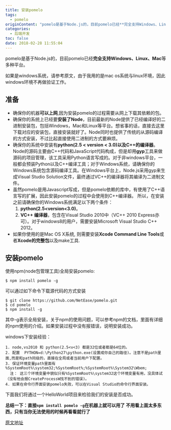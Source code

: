 ```yaml
---
title: 安装pomelo
tags:
  - pomelo
originContent: "pomelo是基于Node.js的，目前pomelo已经**完全支持Windows、Linux、Mac**等多种平台。\n\n如果是windows系统，请参考原文，由于我用的是mac os系统与linux环境，因此windows环境不再做验证工作。\n\n<!-- more -->\n\n## 准备\n* 确保你的机器**可以上网**,因为安装pomelo的过程需要从网上下载其依赖的包。\n* 确保你的系统上已经要**安装了Node**，目前最新的Node提供了已经编译好的二进制安装包，包括Windows，Mac和Linux等平台。想省事的话，直接去这里下载对应的安装包，直接安装就好了。Node同时也提供了传统的从源码编译的方式安装，不过比起直接使用二进制的方式要麻烦。\n* 确保你的系统中安装有**python(2.5 < version < 3.0)**以及**C++的编译器**。Node的源码主要由C++代码和JavaScript代码构成，但是却用**gyp**工具来做源码的项目管理，该工具采用Python语言写成的。对于非windows平台，一般都会预装Python以及C++编译工具；对于Windows系统，请确保你的Windows系统包含源码编译工具。在Windows平台上，Node.js采用gyp来生成Visual Studio Solution文件，最终通过VC++的编译器将其编译为二进制文件。\n* 虽然pomelo是用Javascript写成，但是pomelo依赖的库中，有使用了C++语言写的扩展，因此安装pomelo的过程中会使用到C++编译器。 所以，在安装之前请确保你的Windows系统满足以下两个条件：\n\t1. **python(2.5<version<3.0)**。\n\t2. **VC++ 编译器**，包含在Visual Studio 2010中（VC++ 2010 Express亦可）。对于windows8的用户，需要安装Microsoft Visual Studio C++ 2012。\n* 如果你使用的是Mac OS X系统, 则需要安装**Xcode Command Line Tools**或者**Xcode的完整包**以及make工具.\n\n## 安装pomelo\n使用npm(node包管理工具)全局安装pomelo:\n\n```\n$ npm install pomelo -g\n```\n\n可以通过如下命令下载源代码的方式安装\n\n```\n$ git clone https://github.com/NetEase/pomelo.git\n$ cd pomelo\n$ npm install -g\n```\n\n其中-g表示全局安装，关于npm的使用问题，可以参考npm的文档，里面有详细的npm使用的介绍。如果安装过程中没有报错误，说明安装成功。\n\nwindows下安装经验：\n\n```\n1. node,vs2010 和 python(2.5<v<3) 都是32位或者都是64位的。\n2. 配置  PYTHON=d:\\Python27\\python.exe(设置成你自己的路径)。注意不是path里面,而是和path同级的，直接在全局或者当前用户下配置。\n3. 保证环境变量path里面有 %SystemRoot%\\system32;%SystemRoot%;%SystemRoot%\\System32\\Wbem;\n  注： 这三个环境变量中貌似只有%SystemRoot%\\system32这个环境变量有用，没具体试（没有他会报CreateProcessW找不到的错误)。\n4. 如果在命令行界面安装pomelo失败，可以在Visual Studio的命令行界面安装。\n```\n\n下面我们将通过一个HelloWorld项目来检验我们的安装是否成功。\n\n**总结一下：直接`npm install pomelo -g`在机器上就可以用了 不用看上面太多东西，只有当你无法使用的时候再看看就行了**\n\n[原文地址](https://github.com/NetEase/pomelo/wiki/%E5%AE%89%E8%A3%85pomelo)"
categories:
  - 后端开发
toc: false
date: 2018-02-28 11:55:04
---
```


pomelo是基于Node.js的，目前pomelo已经**完全支持Windows、Linux、Mac**等多种平台。

如果是windows系统，请参考原文，由于我用的是mac os系统与linux环境，因此windows环境不再做验证工作。

<!-- more -->

## 准备
* 确保你的机器**可以上网**,因为安装pomelo的过程需要从网上下载其依赖的包。
* 确保你的系统上已经要**安装了Node**，目前最新的Node提供了已经编译好的二进制安装包，包括Windows，Mac和Linux等平台。想省事的话，直接去这里下载对应的安装包，直接安装就好了。Node同时也提供了传统的从源码编译的方式安装，不过比起直接使用二进制的方式要麻烦。
* 确保你的系统中安装有**python(2.5 < version < 3.0)**以及**C++的编译器**。Node的源码主要由C++代码和JavaScript代码构成，但是却用**gyp**工具来做源码的项目管理，该工具采用Python语言写成的。对于非windows平台，一般都会预装Python以及C++编译工具；对于Windows系统，请确保你的Windows系统包含源码编译工具。在Windows平台上，Node.js采用gyp来生成Visual Studio Solution文件，最终通过VC++的编译器将其编译为二进制文件。
* 虽然pomelo是用Javascript写成，但是pomelo依赖的库中，有使用了C++语言写的扩展，因此安装pomelo的过程中会使用到C++编译器。 所以，在安装之前请确保你的Windows系统满足以下两个条件：
	1. **python(2.5<version<3.0)**。
	2. **VC++ 编译器**，包含在Visual Studio 2010中（VC++ 2010 Express亦可）。对于windows8的用户，需要安装Microsoft Visual Studio C++ 2012。
* 如果你使用的是Mac OS X系统, 则需要安装**Xcode Command Line Tools**或者**Xcode的完整包**以及make工具.

## 安装pomelo
使用npm(node包管理工具)全局安装pomelo:

```
$ npm install pomelo -g
```

可以通过如下命令下载源代码的方式安装

```
$ git clone https://github.com/NetEase/pomelo.git
$ cd pomelo
$ npm install -g
```

其中-g表示全局安装，关于npm的使用问题，可以参考npm的文档，里面有详细的npm使用的介绍。如果安装过程中没有报错误，说明安装成功。

windows下安装经验：

```
1. node,vs2010 和 python(2.5<v<3) 都是32位或者都是64位的。
2. 配置  PYTHON=d:\Python27\python.exe(设置成你自己的路径)。注意不是path里面,而是和path同级的，直接在全局或者当前用户下配置。
3. 保证环境变量path里面有 %SystemRoot%\system32;%SystemRoot%;%SystemRoot%\System32\Wbem;
  注： 这三个环境变量中貌似只有%SystemRoot%\system32这个环境变量有用，没具体试（没有他会报CreateProcessW找不到的错误)。
4. 如果在命令行界面安装pomelo失败，可以在Visual Studio的命令行界面安装。
```

下面我们将通过一个HelloWorld项目来检验我们的安装是否成功。

**总结一下：直接`npm install pomelo -g`在机器上就可以用了 不用看上面太多东西，只有当你无法使用的时候再看看就行了**

[原文地址](https://github.com/NetEase/pomelo/wiki/%E5%AE%89%E8%A3%85pomelo)